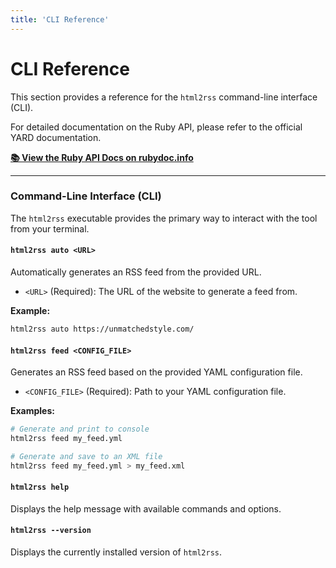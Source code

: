 ```yaml
---
title: 'CLI Reference'
---
```


# CLI Reference

This section provides a reference for the `html2rss` command-line interface (CLI).

For detailed documentation on the Ruby API, please refer to the official YARD documentation.

[**📚 View the Ruby API Docs on rubydoc.info**](https://www.rubydoc.info/gems/html2rss)

---

### Command-Line Interface (CLI)

The `html2rss` executable provides the primary way to interact with the tool from your terminal.

#### `html2rss auto <URL>`

Automatically generates an RSS feed from the provided URL.

- `<URL>` (Required): The URL of the website to generate a feed from.

**Example:**

```bash
html2rss auto https://unmatchedstyle.com/
```

#### `html2rss feed <CONFIG_FILE>`

Generates an RSS feed based on the provided YAML configuration file.

- `<CONFIG_FILE>` (Required): Path to your YAML configuration file.

**Examples:**

```bash
# Generate and print to console
html2rss feed my_feed.yml

# Generate and save to an XML file
html2rss feed my_feed.yml > my_feed.xml
```

#### `html2rss help`

Displays the help message with available commands and options.

#### `html2rss --version`

Displays the currently installed version of `html2rss`.
